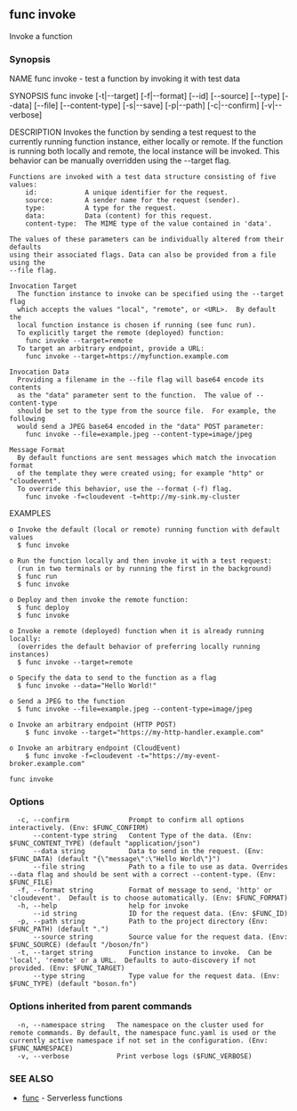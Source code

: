 ## func invoke

Invoke a function

### Synopsis


NAME
	func invoke - test a function by invoking it with test data

SYNOPSIS
	func invoke [-t|--target] [-f|--format]
	             [--id] [--source] [--type] [--data] [--file] [--content-type]
	             [-s|--save] [-p|--path] [-c|--confirm] [-v|--verbose]

DESCRIPTION
	Invokes the function by sending a test request to the currently running
	function instance, either locally or remote.  If the function is running
	both locally and remote, the local instance will be invoked.  This behavior
	can be manually overridden using the --target flag.

	Functions are invoked with a test data structure consisting of five values:
		id:            A unique identifier for the request.
		source:        A sender name for the request (sender).
		type:          A type for the request.
		data:          Data (content) for this request.
		content-type:  The MIME type of the value contained in 'data'.

	The values of these parameters can be individually altered from their defaults
	using their associated flags. Data can also be provided from a file using the
	--file flag.

	Invocation Target
	  The function instance to invoke can be specified using the --target flag
	  which accepts the values "local", "remote", or <URL>.  By default the
	  local function instance is chosen if running (see func run).
	  To explicitly target the remote (deployed) function:
	    func invoke --target=remote
	  To target an arbitrary endpoint, provide a URL:
	    func invoke --target=https://myfunction.example.com

	Invocation Data
	  Providing a filename in the --file flag will base64 encode its contents
	  as the "data" parameter sent to the function.  The value of --content-type
	  should be set to the type from the source file.  For example, the following
	  would send a JPEG base64 encoded in the "data" POST parameter:
	    func invoke --file=example.jpeg --content-type=image/jpeg

	Message Format
	  By default functions are sent messages which match the invocation format
	  of the template they were created using; for example "http" or "cloudevent".
	  To override this behavior, use the --format (-f) flag.
	    func invoke -f=cloudevent -t=http://my-sink.my-cluster

EXAMPLES

	o Invoke the default (local or remote) running function with default values
	  $ func invoke

	o Run the function locally and then invoke it with a test request:
	  (run in two terminals or by running the first in the background)
	  $ func run
	  $ func invoke

	o Deploy and then invoke the remote function:
	  $ func deploy
	  $ func invoke

	o Invoke a remote (deployed) function when it is already running locally:
	  (overrides the default behavior of preferring locally running instances)
	  $ func invoke --target=remote

	o Specify the data to send to the function as a flag
	  $ func invoke --data="Hello World!"

	o Send a JPEG to the function
	  $ func invoke --file=example.jpeg --content-type=image/jpeg

	o Invoke an arbitrary endpoint (HTTP POST)
		$ func invoke --target="https://my-http-handler.example.com"

	o Invoke an arbitrary endpoint (CloudEvent)
		$ func invoke -f=cloudevent -t="https://my-event-broker.example.com"



```
func invoke
```

### Options

```
  -c, --confirm               Prompt to confirm all options interactively. (Env: $FUNC_CONFIRM)
      --content-type string   Content Type of the data. (Env: $FUNC_CONTENT_TYPE) (default "application/json")
      --data string           Data to send in the request. (Env: $FUNC_DATA) (default "{\"message\":\"Hello World\"}")
      --file string           Path to a file to use as data. Overrides --data flag and should be sent with a correct --content-type. (Env: $FUNC_FILE)
  -f, --format string         Format of message to send, 'http' or 'cloudevent'.  Default is to choose automatically. (Env: $FUNC_FORMAT)
  -h, --help                  help for invoke
      --id string             ID for the request data. (Env: $FUNC_ID)
  -p, --path string           Path to the project directory (Env: $FUNC_PATH) (default ".")
      --source string         Source value for the request data. (Env: $FUNC_SOURCE) (default "/boson/fn")
  -t, --target string         Function instance to invoke.  Can be 'local', 'remote' or a URL.  Defaults to auto-discovery if not provided. (Env: $FUNC_TARGET)
      --type string           Type value for the request data. (Env: $FUNC_TYPE) (default "boson.fn")
```

### Options inherited from parent commands

```
  -n, --namespace string   The namespace on the cluster used for remote commands. By default, the namespace func.yaml is used or the currently active namespace if not set in the configuration. (Env: $FUNC_NAMESPACE)
  -v, --verbose            Print verbose logs ($FUNC_VERBOSE)
```

### SEE ALSO

* [func](func.md)	 - Serverless functions

